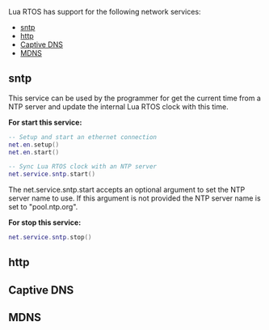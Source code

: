 Lua RTOS has support for the following network services:

* [sntp](#sntp)
* [http](#http)
* [Captive DNS](#captive-dns)
* [MDNS](#mdns)

## sntp

This service can be used by the programmer for get the current time from a NTP server and update the internal Lua RTOS clock with this time.

**For start this service:**

```lua
-- Setup and start an ethernet connection
net.en.setup()
net.en.start()

-- Sync Lua RTOS clock with an NTP server
net.service.sntp.start()
```

The net.service.sntp.start accepts an optional argument to set the NTP server name to use. If this argument is not provided the NTP server name is set to "pool.ntp.org".

**For stop this service:**

   ```lua
   net.service.sntp.stop()
   ```

## http

## Captive DNS

## MDNS